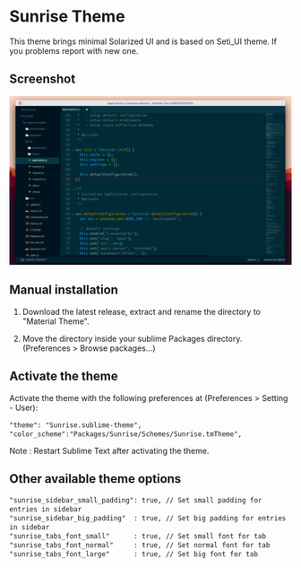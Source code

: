 Sunrise Theme
================
This theme brings minimal Solarized UI and is based on Seti_UI theme. If you problems report with new one.

Screenshot
--------------
![alt text](+res/screenshot.png "Sunrise Theme")



Manual installation
-----------------------
1. Download the latest release, extract and rename the directory to "Material Theme".

2. Move the directory inside your sublime Packages directory. (Preferences > Browse packages...)

Activate the theme
------------------------------
Activate the theme with the following preferences at (Preferences > Setting - User):


```
"theme": "Sunrise.sublime-theme",
"color_scheme":"Packages/Sunrise/Schemes/Sunrise.tmTheme",
```


Note : Restart Sublime Text after activating the theme.

Other available theme options
------------------------------
```
"sunrise_sidebar_small_padding": true, // Set small padding for entries in sidebar
"sunrise_sidebar_big_padding"  : true, // Set big padding for entries in sidebar
"sunrise_tabs_font_small"      : true, // Set small font for tab
"sunrise_tabs_font_normal"     : true, // Set normal font for tab
"sunrise_tabs_font_large"      : true, // Set big font for tab
```
